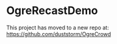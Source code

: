 OgreRecastDemo
==============

This project has moved to a new repo at: https://github.com/duststorm/OgreCrowd
